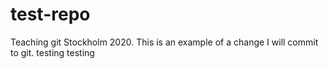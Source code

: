 # test-repo
Teaching git Stockholm 2020.
This is an example of a change I will commit to git.
testing testing